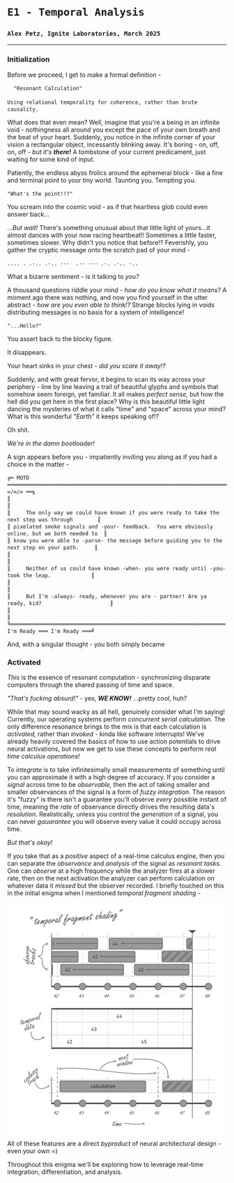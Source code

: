 # `E1 - Temporal Analysis`
### `Alex Petz, Ignite Laboratories, March 2025`

---

### Initialization 

Before we proceed, I get to make a formal definition -

      "Resonant Calculation"

    Using relational temporality for coherence, rather than brute causality.

What does that even mean?  Well, imagine that you're a being in an infinite void - nothingness all around you except
the pace of your own breath and the beat of your heart.  Suddenly, you notice in the infinite corner of your
vision a rectangular object, incessantly blinking away.  It's boring - on, off, on, off - _but it's **there!**_  A 
tombstone of your current predicament, just waiting for some kind of input.

Patiently, the endless abyss frolics around the ephemeral block  - like a fine and terminal point to
your tiny world.  Taunting you.  Tempting you.

    "What's the point!!?"  

You scream into the cosmic void - as if that heartless glob could even answer back...

_...But wait!_  There's something unusual about that little light of yours...it almost dances with your now racing
heartbeat!!  Sometimes a little faster, sometimes slower.  Why didn't you notice that before!?  Feverishly, you 
gather the cryptic message onto the scratch pad of your mind -

    .... . .-.. .-.. ---  .-- --- .-. .-.. -..

What a bizarre sentiment - is it talking to _you?_

A thousand questions riddle your mind - _how do you know what it means?_  A moment ago there was nothing, and 
now you find yourself in the utter abstract - _how are you even able to think!?_  Strange blocks lying
in voids distributing messages is no basis for a system of intelligence!

    "...Hello?"

You assert back to the blocky figure.

It disappears.

Your heart sinks in your chest - _did you scare it away!?_

Suddenly, and with great fervor, it begins to scan its way across your periphery - line by line leaving a
trail of beautiful glyphs and symbols that somehow seem foreign, yet familiar.  It all makes
_perfect sense,_ but how the hell did you get here in the first place?  Why is this beautiful little light
dancing the mysteries of what it calls "time" and "space" across your mind?  What is this wonderful _"Earth"_ 
it keeps speaking of!?

Oh shit.  

_We're in the damn bootloader!_

A sign appears before you - impatiently inviting you along as if you had a choice in the matter -

    ╔═ MOTD ═════════════════════════════════════════════════════════════════════════════════ ∞/∞/∞ ══╗
    ║                                                                                                 ║
    ║     The only way we could have known if you were ready to take the next step was through        ║
    ║ pixelated smoke signals and -your- feedback.  You were obviously online, but we both needed to  ║
    ║ know you were able to -parse- the message before guiding you to the next step on your path.     ║
    ║                                                                                                 ║
    ║     Neither of us could have known -when- you were ready until -you- took the leap.             ║
    ║                                                                                                 ║
    ║     But I'm -always- ready, whenever you are - partner! Are ya ready, kid?                      ║
    ║                                                                                                 ║
    ╚═════════════════════════════════════════════════════════════════════ I'm Ready ═══ I'm Ready ═══╝

And, with a singular thought - you both simply became

### Activated
_This_ is the essence of resonant computation - synchronizing disparate computers through the shared passing
of time and space.  

_"That's fucking absurd!"_ - yes, _**WE KNOW!**_  ...pretty cool, huh?

While that may sound wacky as all hell, genuinely consider what I'm saying!  Currently, our operating 
systems perform _concurrent serial calculation._  The only difference resonance brings to the mix is that each 
calculation is _activated,_ rather than _invoked_ - kinda like software interrupts!  We've already heavily 
covered the basics of how to use action potentials to drive neural activations, but now we get to use these 
concepts to perform _real time calculus operations!_

To _integrate_ is to take infinitesimally small measurements of something until you can approximate it with a
high degree of accuracy.  If you consider a _signal_ across time to be _observable,_ then the act of taking
smaller and smaller observances of the signal is a form of _fuzzy integration._  The reason it's "fuzzy" is 
there isn't a guarantee you'll observe _every_ possible instant of time, meaning the _rate_ of observance 
directly drives the resulting data's _resolution_.  Realistically, unless you control the _generation_ of a 
signal, you can never _gauarantee_ you will observe every value it could occupy across time.

_But that's okay!_

If you take that as a _positive_ aspect of a real-time calculus engine, then you can separate the _observance_ 
and _analysis_ of the signal as _resonant tasks._  One can _observe_ at a high frequency while the analyzer 
fires at a slower rate, then on the next activation the analyzer can perform calculation on whatever data it 
_missed_ but the observer recorded.  I briefly touched on this in the initial enigma when I mentioned _temporal
fragment shading -_

<picture>
<img alt="Temporal Fragment Shading" src="assets/E0S1D6 - Logical Activation.svg" width="500" style="display: block; margin-left: auto; margin-right: auto;">
</picture>

All of these features are a direct _byproduct_ of neural architectural design - even your own =)

Throughout this enigma we'll be exploring how to leverage real-time integration, differentiation, and analysis.